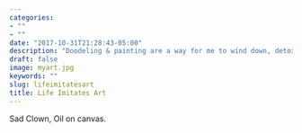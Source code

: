 ```yaml
---
categories:
- ""
- ""
date: "2017-10-31T21:28:43-05:00"
description: "Doodeling & painting are a way for me to wind down, detox and think about life."
draft: false
image: myart.jpg
keywords: ""
slug: lifeimitatesart
title: Life Imitates Art
---
```


Sad Clown, Oil on canvas.